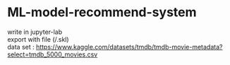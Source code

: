 # ML-model-recommend-system
write in jupyter-lab 
<br/>
export with file (/.skl)
<br/>
data set : https://www.kaggle.com/datasets/tmdb/tmdb-movie-metadata?select=tmdb_5000_movies.csv
